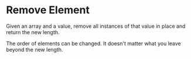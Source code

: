 Remove Element
==============

Given an array and a value, remove all instances of that value in place and return the new length.

The order of elements can be changed. It doesn't matter what you leave beyond the new length.